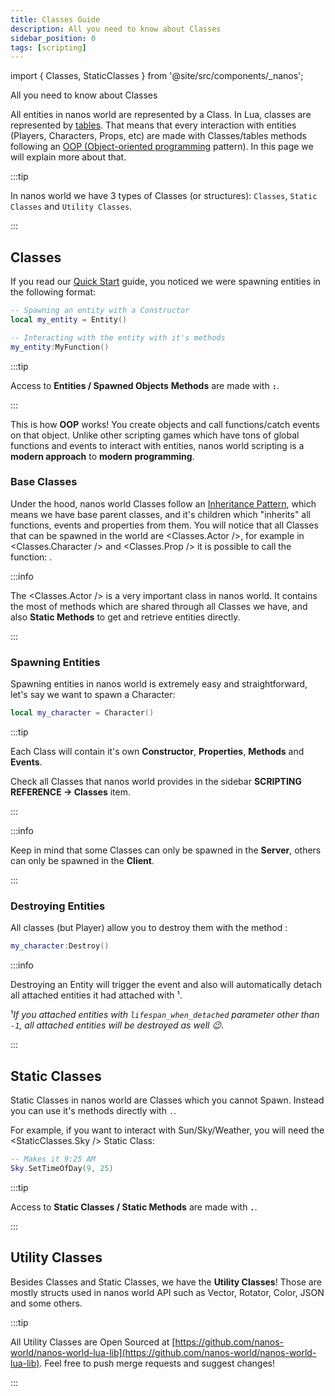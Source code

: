 ```yaml
---
title: Classes Guide
description: All you need to know about Classes
sidebar_position: 0
tags: [scripting]
---
```



import { Classes, StaticClasses } from '@site/src/components/_nanos';

All you need to know about Classes

All entities in nanos world are represented by a Class. In Lua, classes are represented by [tables](/scripting-reference/glossary/basic-types.md#table). That means that every interaction with entities (Players, Characters, Props, etc) are made with Classes/tables methods following an [OOP \(Object-oriented programming](https://en.wikipedia.org/wiki/Object-oriented_programming) pattern\). In this page we will explain more about that.

:::tip

In nanos world we have 3 types of Classes (or structures): `Classes`, `Static Classes` and `Utility Classes`.

:::


## Classes

If you read our [Quick Start](/getting-started/quick-start.mdx) guide, you noticed we were spawning entities in the following format:

```lua showLineNumbers
-- Spawning an entity with a Constructor
local my_entity = Entity()

-- Interacting with the entity with it's methods
my_entity:MyFunction()
```

:::tip

Access to **Entities / Spawned Objects** **Methods** are made with **`:`**.

:::

This is how **OOP** works! You create objects and call functions/catch events on that object. Unlike other scripting games which have tons of global functions and events to interact with entities, nanos world scripting is a **modern approach** to **modern programming**.


### Base Classes

Under the hood, nanos world Classes follow an [Inheritance Pattern](https://en.wikipedia.org/wiki/Inheritance_%28object-oriented_programming%29), which means we have base parent classes, and it's children which "inherits" all functions, events and properties from them. You will notice that all Classes that can be spawned in the world are <Classes.Actor />, for example in <Classes.Character /> and <Classes.Prop /> it is possible to call the function: <MethodReference type="Class" class_name="Actor" method="SetLocation" is_base />.

:::info

The <Classes.Actor /> is a very important class in nanos world. It contains the most of methods which are shared through all Classes we have, and also **Static Methods** to get and retrieve entities directly.

:::


### Spawning Entities

Spawning entities in nanos world is extremely easy and straightforward, let's say we want to spawn a Character:

```lua title="Server/Index.lua"
local my_character = Character()
```

:::tip

Each Class will contain it's own **Constructor**, **Properties**, **Methods** and **Events**.

Check all Classes that nanos world provides in the sidebar **SCRIPTING REFERENCE -> Classes** item.

:::

:::info

Keep in mind that some Classes can only be spawned in the **Server**, others can only be spawned in the **Client**.

:::


### Destroying Entities

All classes (but Player) allow you to destroy them with the method <MethodReference type="Class" class_name="Entity" method="Destroy" is_base />:

```lua title="Server/Index.lua"
my_character:Destroy()
```

:::info

Destroying an Entity will trigger the event <EventReference type="Class" class_name="Entity" event="Destroy" is_base /> and also will automatically detach all attached entities it had attached with <MethodReference type="Class" class_name="Actor" method="AttachTo" is_base />¹.

¹*If you attached entities with `lifespan_when_detached` parameter other than `-1`, all attached entities will be destroyed as well 😉*.

:::


## Static Classes

Static Classes in nanos world are Classes which you cannot Spawn. Instead you can use it's methods directly with `.`.

For example, if you want to interact with Sun/Sky/Weather, you will need the <StaticClasses.Sky /> Static Class:

```lua title="Client/Index.lua"
-- Makes it 9:25 AM
Sky.SetTimeOfDay(9, 25)
```

:::tip

Access to **Static Classes / Static Methods** are made with **`.`**.

:::


## Utility Classes

Besides Classes and Static Classes, we have the **Utility Classes**! Those are mostly structs used in nanos world API such as Vector, Rotator, Color, JSON and some others.

:::tip

All Utility Classes are Open Sourced at [https://github.com/nanos-world/nanos-world-lua-lib](https://github.com/nanos-world/nanos-world-lua-lib). Feel free to push merge requests and suggest changes!

:::
